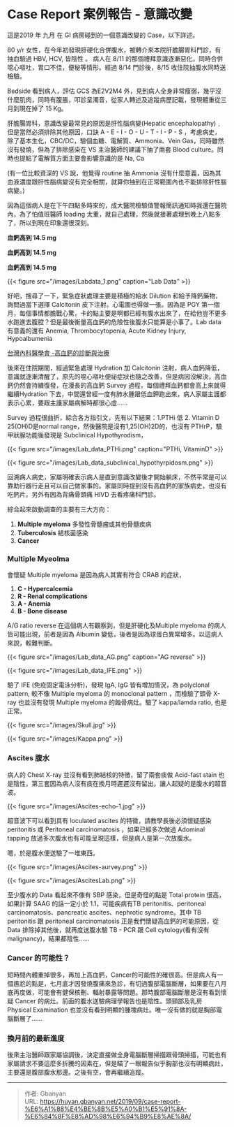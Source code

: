 # Case Report 案例報告 - 意識改變



這是2019 年 九月  在 GI 病房碰到的一個意識改變的 Case，以下詳述。

80 y/r 女性，在今年初發現肝硬化合併腹水，被轉介來本院肝膽腸胃科門診，有抽血驗過  HBV, HCV, 皆陰性 。 病人在 8/11 的那個禮拜意識逐漸惡化，同時合併噁心嘔吐，胃口不佳，便秘等情形。經過 8/14 門診後，8/15 收住院抽腹水同時送檢驗。

Bedside 看到病人，評估 GCS 為E2V2M4 外，見到病人全身非常瘦弱，幾乎沒什麼肌肉，同時有腹脹，叩診呈濁音，從家人轉述及追蹤病歷記載，發現體重從三月到現在掉了 15 Kg。

肝膽腸胃科，意識改變最常見的原因是肝性腦病變(Hepatic encephalopathy)﹐但是當然必須排除其他原因，口訣 A - E - I - O - U - T - I - P - S ，考慮病史， 除了基本生化，CBC/DC，驗個血糖、電解質、Ammonia、Vein Gas，同時雖然沒有發燒，但為了排除感染在 VS 主治醫師的建議下抽了兩套 Blood culture。同時也提點了電解質方面主要會影響意識的是 Na, Ca

(有一位比較資深的 VS 說，他覺得 routine 抽 Ammonia 沒有什麼意義，因為其血液濃度跟肝性腦病變沒有完全相關，就算你抽到在正常範圍內也不能排除肝性腦病變。)

因為這個病人是在下午四點多時來的，成大醫院檢驗值警報簡訊通知時我還在醫院內，為了怕值班醫師 loading 太重，就自己處理，然後就接著處理到晚上八點多了，所以到現在印象還很深刻。

**血鈣高到 14.5 mg**

**血鈣高到 14.5 mg**

**血鈣高到 14.5 mg**

{{< figure src="/images/Labdata_1.png" caption="Lab Data" >}}

好吧，搜尋了一下，緊急症狀處理主要是積極的給水 Dilution 和給予降鈣藥物，詢問過當下選擇 Calcitonin 皮下注射。心電圖也得做一張。因為是 PGY 第一個月，每個事情都膽戰心驚，卡的點主要是啊都已經有腹水出來了，在給他豈不更多水跑進去腹腔？但是最後衡量高血鈣的危險性後腹水只能算是小事了。Lab data 有意義的還有 Anemia, Thrombocytopenia, Acute Kidney Injury, Hypoalbumenia

[台灣內科醫學會 -高血鈣的診斷與治療](http://www.tsim.org.tw/journal/jour28-3/07.PDF)

後來在住院期間，經過緊急處理 Hydration 加 Calcitonin 注射，病人血鈣降低，意識就逐漸清醒了，原先的噁心嘔吐便祕症狀也隨之改善，但是病因沒解決，高血鈣仍然會持續復發，在漫長的高血鈣 Survey 過程，每個禮拜血鈣都會高上來就得繼續Hydration 下去，中間還曾經一度有肺水腫跟低血鉀跑出來，病人家屬主護都表示心累，要跟主護家屬病解時都很心虛......

Survey 過程很曲折，綜合各方指引文，先有以下結果：1.PTHi 低 2. Vitamin D  25(OH)D是normal range，然後醫院是沒有1,25(OH)2D的，也沒有 PTHrP，驗甲狀腺功能後發現是 Subclinical Hypothyrodism，

{{< figure src="/images/Lab_data_PTHi.png" caption="PTHi, VitaminD" >}}

{{< figure src="/images/Lab_data_subclinical_hypothyrpidosm.png" >}}

回溯病人病史，家屬明確表示病人是直到意識改變後才開始躺床，不然平常是可以靠助行器行走且可以自己做家事的。家屬同時提到沒有高血鈣的家族病史，也沒有吃鈣片。另外有因為背痛骨頭痛 HIVD 去看疼痛科門診。

綜合起來啟動調查的主要有三大方向：

1. **Multiple myeloma** 多發性骨髓瘤或其他骨髓疾病
2. **Tuberculosis** 結核菌感染
3. **Cancer**

### Multiple Myeolma

會懷疑 Multiple myeloma 是因為病人其實有符合 CRAB 的症狀，

1. **C - Hypercalcemia**
2. **R - Renal complications**
3. **A - Anemia**
4. **B - Bone disease**

A/G ratio reverse 在這個病人有觀察到，但是肝硬化及Multiple myeloma 的病人皆可能出現，前者是因為 Albumin 變低，後者是因為球蛋白異常增多。以這病人來說，較難判斷。

{{< figure src="/images/Lab_data_AG.png" caption="AG reverse" >}}

{{< figure src="/images/Lab_data_IFE.png" >}}

驗了 IFE (免疫固定電泳分析)，發現 IgA, IgG 皆有增加情況，為 polyclonal pattern, 較不像 Multiple myeloma 的 monoclonal pattern ，而檢驗了頭骨 X-ray 也並沒有發現 Multiple myeloma 的蝕骨病灶。驗了 kappa/lamda ratio, 也是正常。

{{< figure src="/images/Skull.jpg" >}}

{{< figure src="/images/Kappa.png" >}}

### Ascites 腹水

病人的 Chest X-ray 並沒有看到肺結核的特徵，留了兩套痰做 Acid-fast stain 也是陰性，第三套因為病人沒有痰在換月時遲遲沒有留出。讓人起疑的是腹水的超音波。

{{< figure src="/images/Ascites-echo-1.jpg" >}}

超音波下可以看到具有 loculated ascites 的特徵，請教學長後必須懷疑感染 peritonitis 或 Peritoneal carcinomatosis ，如果已經多次做過 Adominal tapping 放過多次腹水也有可能呈現這樣，但是病人是第一次放腹水。

嗯，於是腹水便送驗了一堆東西。

{{< figure src="/images/Ascites-aurvey.png" >}}

{{< figure src="/images/AscitesLab.png" >}}

至少腹水的 Data 看起來不像有 SBP 感染，但是奇怪的點是 Total protein 很高，如果計算 SAAG 的話一定小於 1.1，可能疾病有TB peritonitis、peritoneal carcinomatosis、pancreatic ascites、nephrotic syndrome。其中 TB peritonitis 跟 peritoneal carcinomatosis 正是我們懷疑高血鈣的可能原因，從 Data 排除掉其他後，就再度送腹水驗 TB - PCR 跟 Cell cytology(看有沒有 malignancy)，結果都陰性......

### Cancer 的可能性？

短時間內體重掉很多，再加上高血鈣，Cancer的可能性的確很高。但是病人有一個尷尬的點是，七月底才因發燒腹痛來急診，有切過腹部電腦斷層，如果要在八月底再度做，可能會有健保核刪、輻射暴露等問題。那時腹部電腦斷層是沒有看到懷疑 Cancer 的病灶。前面的腹水送驗病理學報告也是陰性。頭頸部及乳房 Physical Examination 也並沒有看到明顯的腫塊病灶。唯一沒有做的就是胸部電腦斷層了......

### 換月前的最新進度

後來主治醫師跟家屬協調後，決定直接做全身電腦斷層掃描跟骨頭掃描，可能也有家屬請求不要這麼多折騰的因素在，但是瞄了一眼報告似乎胸部也沒有明顯病灶，主要還是腹部腹水那邊。之後有空，會再繼續追蹤。



---

> 作者: Gbanyan  
> URL: https://huyan.gbanyan.net/2019/09/case-report-%E6%A1%88%E4%BE%8B%E5%A0%B1%E5%91%8A-%E6%84%8F%E8%AD%98%E6%94%B9%E8%AE%8A/  

